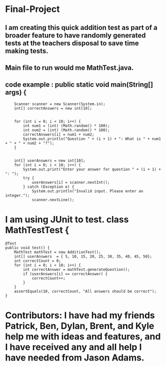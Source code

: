 # Final-Project
## I am creating this quick addition test as part of a broader feature to have randomly generated tests at the teachers disposal to save time making tests.
## Main file to run would me MathTest.java.
 ## code example : public static void main(String[] args) {
        Scanner scanner = new Scanner(System.in);
        int[] correctAnswers = new int[10]; 

        
        for (int i = 0; i < 10; i++) {
            int num1 = (int) (Math.random() * 100);
            int num2 = (int) (Math.random() * 100);
            correctAnswers[i] = num1 + num2;
            System.out.println("Question " + (i + 1) + ": What is " + num1 + " + " + num2 + "?");
        }

        
        int[] userAnswers = new int[10];
        for (int i = 0; i < 10; i++) {
            System.out.print("Enter your answer for question " + (i + 1) + ": ");
            try {
                userAnswers[i] = scanner.nextInt();
            } catch (Exception e) {
                System.out.println("Invalid input. Please enter an integer.");
                scanner.nextLine(); 

  # I am using JUnit to test.   class MathTestTest {
	@Test
	public void test() {
		MathTest mathTest = new AdditionTest();
		int[] userAnswers  = { 5, 10, 15, 20, 25, 30, 35, 40, 45, 50};
		int correctCount = 0;
		for (int i = 0; i < 10; i++) {
			int correctAnswer = mathTest.generateQuestion();
			if (userAnswers[i] == correctAnswer) {
				correctCount++;
			}
		}
		assertEquals(10, correctCount, "All answers should be correct");
	}
 # Contributors: I have had my friends Patrick, Ben, Dylan, Brent, and Kyle help me with ideas and features, and I have received any and all help I have needed from Jason Adams.
